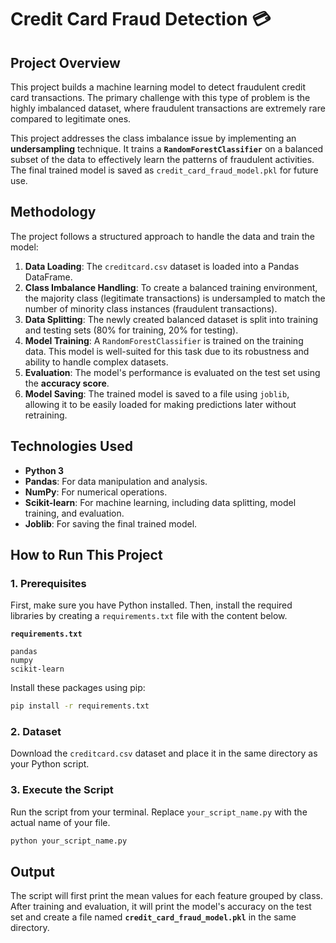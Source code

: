# Credit Card Fraud Detection 💳

## Project Overview

This project builds a machine learning model to detect fraudulent credit card transactions. The primary challenge with this type of problem is the highly imbalanced dataset, where fraudulent transactions are extremely rare compared to legitimate ones.

This project addresses the class imbalance issue by implementing an **undersampling** technique. It trains a **`RandomForestClassifier`** on a balanced subset of the data to effectively learn the patterns of fraudulent activities. The final trained model is saved as `credit_card_fraud_model.pkl` for future use.

## Methodology

The project follows a structured approach to handle the data and train the model:

1.  **Data Loading**: The `creditcard.csv` dataset is loaded into a Pandas DataFrame.
2.  **Class Imbalance Handling**: To create a balanced training environment, the majority class (legitimate transactions) is undersampled to match the number of minority class instances (fraudulent transactions).
3.  **Data Splitting**: The newly created balanced dataset is split into training and testing sets (80% for training, 20% for testing).
4.  **Model Training**: A `RandomForestClassifier` is trained on the training data. This model is well-suited for this task due to its robustness and ability to handle complex datasets.
5.  **Evaluation**: The model's performance is evaluated on the test set using the **accuracy score**.
6.  **Model Saving**: The trained model is saved to a file using `joblib`, allowing it to be easily loaded for making predictions later without retraining.

## Technologies Used

  * **Python 3**
  * **Pandas**: For data manipulation and analysis.
  * **NumPy**: For numerical operations.
  * **Scikit-learn**: For machine learning, including data splitting, model training, and evaluation.
  * **Joblib**: For saving the final trained model.

## How to Run This Project

### 1\. Prerequisites

First, make sure you have Python installed. Then, install the required libraries by creating a `requirements.txt` file with the content below.

**`requirements.txt`**

```
pandas
numpy
scikit-learn
```

Install these packages using pip:

```bash
pip install -r requirements.txt
```

### 2\. Dataset

Download the `creditcard.csv` dataset and place it in the same directory as your Python script.

### 3\. Execute the Script

Run the script from your terminal. Replace `your_script_name.py` with the actual name of your file.

```bash
python your_script_name.py
```

## Output

The script will first print the mean values for each feature grouped by class. After training and evaluation, it will print the model's accuracy on the test set and create a file named **`credit_card_fraud_model.pkl`** in the same directory.